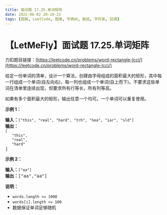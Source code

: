 ```yaml
---
title: 面试题 17.25.单词矩阵
date: 2022-06-02 20-18-23
tags: [题解, LeetCode, 困难, 字典树, 数组, 字符串, 回溯]
---
```


# 【LetMeFly】面试题 17.25.单词矩阵

力扣题目链接：[https://leetcode.cn/problems/word-rectangle-lcci/](https://leetcode.cn/problems/word-rectangle-lcci/)

<p>给定一份单词的清单，设计一个算法，创建由字母组成的面积最大的矩形，其中每一行组成一个单词(自左向右)，每一列也组成一个单词(自上而下)。不要求这些单词在清单里连续出现，但要求所有行等长，所有列等高。</p>

<p>如果有多个面积最大的矩形，输出任意一个均可。一个单词可以重复使用。</p>

<p><strong>示例 1：</strong></p>

<pre>
<strong>输入：</strong><code>["this", "real", "hard", "trh", "hea", "iar", "sld"]</code>
<strong>输出：
</strong><code>[
&nbsp;  "this",
&nbsp;  "real",
&nbsp;  "hard"</code>
]</pre>

<p><strong>示例 2：</strong></p>

<pre>
<strong>输入：</strong><code>["aa"]</code>
<strong>输出：</strong>["aa","aa"]</pre>

<p><strong>说明：</strong></p>

<ul>
	<li><code>words.length &lt;= 1000</code></li>
	<li><code>words[i].length &lt;= 100</code></li>
	<li>数据保证单词足够随机</li>
</ul>


    